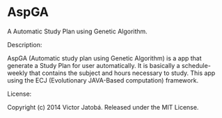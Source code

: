 AspGA
=====

A Automatic Study Plan using Genetic Algorithm.

Description:

AspGA (Automatic study plan using Genetic Algorithm) is a app that generate a Study Plan for user automatically. It is basically a schedule-weekly that contains the subject and hours necessary to study. This app using the ECJ (Evolutionary JAVA-Based computation) framework.

License:

Copyright (c) 2014 Victor Jatobá.
Released under the MIT License.
